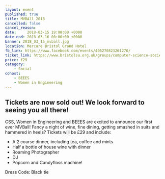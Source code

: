 ```yaml
---
layout: event
published: true
title: MVBAll 2018
cancelled: false
cancel_reason:
date:     2018-03-15 19:00:00 +0000
date_end: 2018-03-16 00:00:00 +0000 
banner: 2018_03_15_mvball.jpg
location: Mercure Bristol Grand Hotel
fb_link: https://www.facebook.com/events/405270823261270/
ticket_link: https://www.bristolsu.org.uk/groups/computer-science-society/events/mvball-2018
price: £29
category:
    - Social
cohost: 
    - BEEES
    - Women in Engineering
---
```


Tickets are now sold out! We look forward to seeing you all there!
-----------------------------
CSS, Women in Engineering and BEEES are excited to announce our first ever MVBall!
Fancy a night of wine, fine dining, getting smashed in suits and hammered in heels?
Tickets will be £29 and include:
- A 2 course dinner, including tea, coffee and mints
- Half a bottle of house wine with dinner
- Roaming Photographer
- DJ
- Popcorn and Candyfloss machine!

Dress Code: Black tie 
